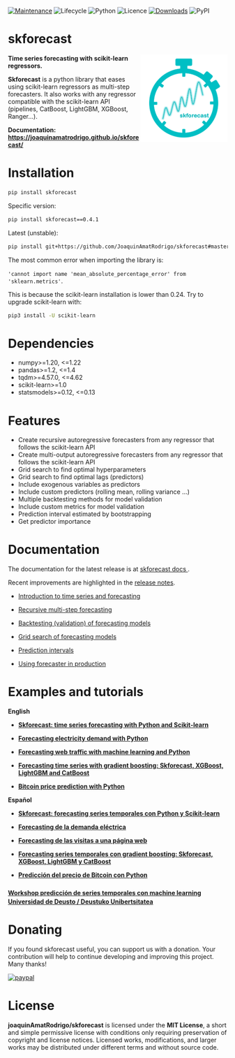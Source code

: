 [![Maintenance](https://img.shields.io/badge/Maintained%3F-yes-green.svg)](https://GitHub.com/Naereen/StrapDown.js/graphs/commit-activity)
![Lifecycle](https://img.shields.io/badge/lifecycle-maturing-blue)
![Python](https://img.shields.io/badge/python-3.7%20%7C%203.8%20%7C%203.9-blue)
![Licence](https://img.shields.io/badge/Licence-MIT-green)
[![Downloads](https://static.pepy.tech/personalized-badge/skforecast?period=total&units=international_system&left_color=grey&right_color=blue&left_text=Downloads)](https://pepy.tech/project/skforecast)
![PyPI](https://img.shields.io/pypi/v/skforecast)


# skforecast

<p><img src="./images/logo_skforecast_no_background.png" alt="logo-skforecast" title="logo-skforecast" width="200" align="right"></p>

**Time series forecasting with scikit-learn regressors.**

**Skforecast** is a python library that eases using scikit-learn regressors as multi-step forecasters. It also works with any regressor compatible with the scikit-learn API (pipelines, CatBoost, LightGBM, XGBoost, Ranger...).

**Documentation: https://joaquinamatrodrigo.github.io/skforecast/**


# Installation

```bash
pip install skforecast
```

Specific version:

```bash
pip install skforecast==0.4.1
```

Latest (unstable):

```bash
pip install git+https://github.com/JoaquinAmatRodrigo/skforecast#master
```

The most common error when importing the library is:

 `'cannot import name 'mean_absolute_percentage_error' from 'sklearn.metrics'`.
 
 This is because the scikit-learn installation is lower than 0.24. Try to upgrade scikit-learn with:
 
 ```bash
pip3 install -U scikit-learn
```

# Dependencies

+ numpy>=1.20, <=1.22
+ pandas>=1.2, <=1.4
+ tqdm>=4.57.0, <=4.62
+ scikit-learn>=1.0
+ statsmodels>=0.12, <=0.13

# Features

+ Create recursive autoregressive forecasters from any regressor that follows the scikit-learn API
+ Create multi-output autoregressive forecasters from any regressor that follows the scikit-learn API
+ Grid search to find optimal hyperparameters
+ Grid search to find optimal lags (predictors)
+ Include exogenous variables as predictors
+ Include custom predictors (rolling mean, rolling variance ...)
+ Multiple backtesting methods for model validation
+ Include custom metrics for model validation
+ Prediction interval estimated by bootstrapping
+ Get predictor importance


# Documentation

The documentation for the latest release is at [skforecast docs
](https://joaquinamatrodrigo.github.io/skforecast/).

Recent improvements are highlighted in the [release notes](https://joaquinamatrodrigo.github.io/skforecast/latest/releases/releases.html).

+ [Introduction to time series and forecasting](https://joaquinamatrodrigo.github.io/skforecast/latest/introduction-forecasting/introduction-forecasting.html)

+ [Recursive multi-step forecasting](https://joaquinamatrodrigo.github.io/skforecast/latest/notebooks/autoregresive-forecaster.html)

+ [Backtesting (validation) of forecasting models](https://joaquinamatrodrigo.github.io/skforecast/latest/notebooks/backtesting.html)

+ [Grid search of forecasting models](https://joaquinamatrodrigo.github.io/skforecast/latest/notebooks/grid-search-forecaster.html)

+ [Prediction intervals](https://joaquinamatrodrigo.github.io/skforecast/latest/notebooks/prediction-intervals.html)

+ [Using forecaster in production](https://joaquinamatrodrigo.github.io/skforecast/latest/notebooks/forecaster-in-production.html)


# Examples and tutorials 

**English**

+ [**Skforecast: time series forecasting with Python and Scikit-learn**](https://www.cienciadedatos.net/documentos/py27-time-series-forecasting-python-scikitlearn.html)

+ [**Forecasting electricity demand with Python**](https://www.cienciadedatos.net/documentos/py29-forecasting-electricity-power-demand-python.html)

+ [**Forecasting web traffic with machine learning and Python**](https://www.cienciadedatos.net/documentos/py37-forecasting-web-traffic-machine-learning.html)

+ [**Forecasting time series with gradient boosting: Skforecast, XGBoost, LightGBM and CatBoost**](https://www.cienciadedatos.net/documentos/py39-forecasting-time-series-with-skforecast-xgboost-lightgbm-catboost.html)

+ [**Bitcoin price prediction with Python**](https://www.cienciadedatos.net/documentos/py41-forecasting-cryptocurrency-bitcoin-machine-learning-python.html)

**Español**

+ [**Skforecast: forecasting series temporales con Python y Scikit-learn**](https://www.cienciadedatos.net/documentos/py27-forecasting-series-temporales-python-scikitlearn.html)

+ [**Forecasting de la demanda eléctrica**](https://www.cienciadedatos.net/documentos/py29-forecasting-demanda-energia-electrica-python.html)

+ [**Forecasting de las visitas a una página web**](https://www.cienciadedatos.net/documentos/py37-forecasting-visitas-web-machine-learning.html)

+ [**Forecasting series temporales con gradient boosting: Skforecast, XGBoost, LightGBM y CatBoost**](https://www.cienciadedatos.net/documentos/py39-forecasting-series-temporales-con-skforecast-xgboost-lightgbm-catboost.html)

+ [**Predicción del precio de Bitcoin con Python**](https://www.cienciadedatos.net/documentos/py41-forecasting-criptomoneda-bitcoin-machine-learning-python.html)

<i class="fa-brands fa-youtube" style="font-size: 25px; color:##c4302b;"></i> [**Workshop predicción de series temporales con machine learning 
Universidad de Deusto / Deustuko Unibertsitatea**](https://youtu.be/MlktVhReO0E)


# Donating

If you found skforecast useful, you can support us with a donation. Your contribution will help to continue developing and improving this project. Many thanks!

[![paypal](https://www.paypalobjects.com/en_US/ES/i/btn/btn_donateCC_LG.gif)](https://www.paypal.com/donate/?hosted_button_id=D2JZSWRLTZDL6)


# License

**joaquinAmatRodrigo/skforecast** is licensed under the **MIT License**, a short and simple permissive license with conditions only requiring preservation of copyright and license notices. Licensed works, modifications, and larger works may be distributed under different terms and without source code.
